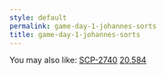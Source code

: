 ```yaml
---
style: default
permalink: game-day-1-johannes-sorts
title: game-day-1-johannes-sorts
---
```

You may also like:
[SCP-2740](http://scp-wiki.net/scp-2740)
[20,584](http://scp-wiki.net/20-584)